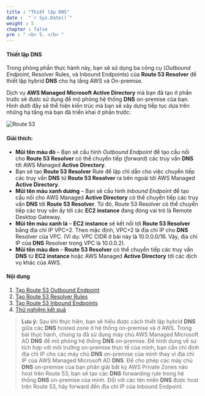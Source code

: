 ```yaml
---
title : "Thiết lập DNS"
date :  "`r Sys.Date()`" 
weight : 5
chapter : false
pre : " <b> 5. </b> "
---
```

#### Thiết lập DNS

Trong phòng phần thực hành này, bạn sẽ sử dụng ba công cụ (*Outbound Endpoint*, Resolver Rules, và Inbound Endpoints) của **Route 53 Resolver** để thiết lập hybrid **DNS** cho hạ tầng AWS và On-premise.

Dịch vụ **AWS Managed Microsoft Active Directory** mà bạn đã tạo ở phần trước sẽ được sử dụng để mô phỏng hệ thống **DNS** on-premise của bạn. Hình dưới đây sẽ thể hiện kiến trúc mà bạn sẽ xây dựng tiếp tục dựa trên những hạ tầng mà bạn đã triển khai ở phần trước:

![Route 53](/images/2-Pre/0005.png?width=60pc)

#### Giải thích:

- **Mũi tên màu đỏ** – Bạn sẽ cấu hình *Outbound Endpoint* để tạo cầu nối cho **Route 53 Resolver** có thể chuyển tiếp (*forward*) các truy vấn **DNS** tới AWS Managed **Active Directory**.
- Bạn sẽ tạo **Route 53 Resolver** Rule để lập chỉ dẫn cho việc chuyển tiếp các truy vấn **DNS** từ **Route 53 Resolver** ra bên ngoài tới AWS Managed **Active Directory**.
- **Mũi tên màu xanh dương** – Bạn sẽ cấu hình *Inbound Endpoint* để tạo cầu nối cho AWS Managed **Active Directory** có thể chuyển tiếp các truy vấn **DNS** tới **Route 53 Resolver**. Từ đó, Route 53 Resolver có thể chuyển tiếp các truy vấn ấy tới các **EC2 instance** đang đóng vai trò là Remote Desktop Gateway.
- **Mũi tên màu xanh lá** – **EC2 instance** sẽ kết nối tới **Route 53 Resolver** bằng địa chỉ IP VPC+2. Theo mặc định, VPC+2 là địa chỉ IP cho **DNS** Resolver của VPC. (Ví dụ: VPC CIDR ở bài này là 10.0.0.0/16. Vậy, địa chỉ IP của **DNS** Resolver trong VPC là 10.0.0.2).
- **Mũi tên màu đen** – **Route 53 Resolver** có thể chuyển tiếp các truy vấn **DNS** từ **EC2 instance** hoặc AWS Managed **Active Directory** tới các dịch vụ khác của AWS.

#### Nội dung

1. [Tạo Route 53 Outbound Endpoint](5.1-createoe/)
2. [Tạo Route 53 Resolver Rules](5.2-createroute53/)
3. [Tạo Route 53 Inbound Endpoints](5.3-createie/)
4. [Thử nghiệm kết quả](5.4-results/)

> **Lưu ý:** Sau khi thực hiện, bạn sẽ hiểu được cách thiết lập hybrid **DNS** giữa các **DNS** hosted zone ở hệ thống on-premise và ở AWS. Trong bài thực hành, chúng ta đã sử dụng máy chủ AWS Managed Microsoft AD **DNS** để mô phỏng hệ thống **DNS** on-premise. Để hình dung về sự tích hợp với môi trường on-premise thực tế của mình, bạn cần chỉ định địa chỉ IP cho các máy chủ **DNS** on-premise của mình thay vì địa chỉ IP của AWS Managed Microsoft AD **DNS**.
> Để cho phép các máy chủ **DNS** on-premise của bạn phân giải bất kỳ AWS Private Zones nào host trên Route 53, bạn sẽ tạo các **DNS** forwarding rule trong hệ thống **DNS** on-premise của mình. Đối với các tên miền **DNS** được host trên Route 53, hãy forward đến địa chỉ IP của Inbound Endpoint.
